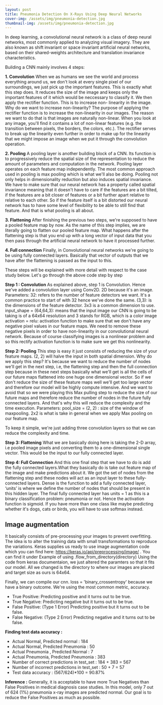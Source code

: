 ```yaml
---
layout: post
title: Pneumonia Detection On X-Rays Using Deep Neural Networks
cover-img: /assets/img/pneumonia-detection.jpg
thumbnail-img: /assets/img/pneumonia-detection.jpg
---
```

In deep learning, a convolutional neural network is a class of deep neural networks, most commonly applied to analyzing visual imagery. They are also known as shift invariant or space invariant artificial neural networks, based on their shared-weights architecture and translation invariance characteristics.

Building a CNN mainly involves 4 steps:

**1. Convolution**
When we as humans we see the world and process everything around us, we don't look at every single pixel of our surroundings, we just pick up the important features. This is exactly what this step does. It reduces the size of the image and keeps only the important features of it which would be neccessary to classify it. We then apply the rectifier function. This is to increase non- linearity in the image. Why do we want to increase non-linearity? The purpose of applying the rectifier function is to increase the non-linearity in our images. The reason we want to do that is that images are naturally non-linear. When you look at any image, you'll find it contains a lot of non-linear features (e.g. the transition between pixels, the borders, the colors, etc.). The rectifier serves to break up the linearity even further in order to make up for the linearity that we might impose an image when we put it through the convolution operation.

**2. Pooling**
A pooling layer is another building block of a CNN. Its function is to progressively reduce the spatial size of the representation to reduce the amount of parameters and computation in the network. Pooling layer operates on each feature map independently. The most common approach used in pooling is max pooling which is what we'll also be doing. Pooling not only helps in dimensionality reduction but also induces spatial invariance. We have to make sure that our neural network has a property called spatial invariance meaning that it doesn't have to care if the features are a bit tilted, if the features are a bit closer of features or a bit further apart relative to relative to each other. So if the feature itself is a bit distorted our neural network has to have some level of flexibility to be able to still find that feature. And that is what pooling is all about.

**3. Flattening**
After finishing the previous two steps, we're supposed to have a pooled feature map by now. As the name of this step implies, we are literally going to flatten our pooled feature map. What happens after the flattening step is that you end up with a long vector of input data that you then pass through the artificial neural network to have it processed further.

**4. Full connection**
Finally, in Convolutional neural networks we're going to be using fully connected layers. Basically that vector of outputs that we have after the flattening is passed as the input to this.

These steps will be explained with more detail with respect to the case study below.
Let's go through the above code step by step

**Step 1 : Convolution**
As explained above, step 1 is Convolution. Hence we've added a convolution layer using Conv2D. 2D because it's an image.
Parameters:
32: refers to the number of feature detectors we want. It's a common practice to start of with 32 hence we've done the same.
(3,3): is the dimensions of the feature detector. 3x3 is a common dimension to use.
input_shape = (64,64,3): means that the input image our CNN is going to be taking is of a 64x64 resolution and 3 stands for RGB, which is a color image
activation = relu: activation function to make sure that we don't have any negative pixel values in our feature maps. We need to remove these negative pixels in order to have non-linearity in our convolutional neural network. Because of course classifying images is a nonlinear problem and so this rectify activation function is to make sure we get this nonlinearity.

**Step 2: Pooling**
This step is easy it just consists of reducing the size of your feature maps. (2, 2) will halve the input in both spatial dimension.
Why do we apply this step?
It's because we want to reduce the number of nodes we'll get in the next step, i.e, the flattening step and then the full connection step because in these next steps basically what we'll get is all the cells of our future maps flattened into one huge one dimensional vector. So if we don't reduce the size of these feature maps well we'll get too large vector and therefore our model will be highly compute intensive. And we want to avoid that so we were playing this Max pulling step to reduce the size of our future maps and therefore reduce the number of nodes in the future fully connected layers. And that's why this will reduce the complexity and the time execution.
Parameters:
pool_size = (2, 2) : size of the window of maxpooling. 2x2 is what is take in general when we apply Max pooling on our feature map.

To keep it simple, we're just adding three convolution layers so that we can reduce the complexity and time.

**Step 3: Flattening**
What we are basically doing here is taking the 2-D array, i.e pooled image pixels and converting them to a one-dimensional single vector. This would be the input to our fully connected layer.

**Step 4: Full Connection**
And this one final step that we have to do is add the fully connected layers.What they basically do is take out feature map of the image and make predictions about it. We got the set of nodes from the flattening step and these nodes will act as an input layer to these fully-connected layers. Dense is the function to add a fully connected layer, ‘units’ is where we define the number of nodes that should be present in this hidden layer.
The final fully connected layer has units = 1 as this is a binary classification problem: pneumonia or not. Hence the activation function is sigmoid. If you have more than one class like maybe predicting whether it's dogs, cats or birds, you will have to use softmax instead.


## **Image augmentation**
It basically consists of pre-processing your images to prevent overfitting. The idea is to alter the training data with small transformations to reproduce the variations.
Keras supplies us ready to use image augmentation code which you can find here: https://keras.io/api/preprocessing/image/ . You can find it under Example of using .flow_from_directory(directory)
Using the code from keras documentaion, we just altered the paramters so that it fits our model. All we changed is the directory to where our images are placed and target size as ours is 64x64.


Finally, we can compile our cnn. loss = 'binary_crossentropy' because we have a binary outcome. We're using the most common metric, accuracy.

- True Positive: Predicting positive and it turns out to be true.
- True Negative: Predicting negative but it turns out to be true.
- False Positive: (Type 1 Error) Predicting positive but it turns out to be false.
- False Negative: (Type 2 Error) Predicting negative and it turns out to be false.

**Finding test data accuracy :**
- Actual Normal, Predicted normal : 184
- Actual Normal, Predicted Pneumonia : 50
- Actual Pneumonia , Predicted Normal : 7
- Actual Pneumonia, Predicted Pneumonia : 383
- Number of correct predictions in test_set : 184 + 383 = 567
- Number of incorrect predictions in test_set : 50 + 7 = 57
- Test data accuracy : (567/624)*100 = 90.87%

**Inference :**
Generally, it is acceptable to have more True Negatives than False Positives in medical diagnosis case studies. In this model, only 7 out of 624 (1%) pneumonia x-ray images are predicted normal. Our goal is to reduce the False Positives as much as possible.
